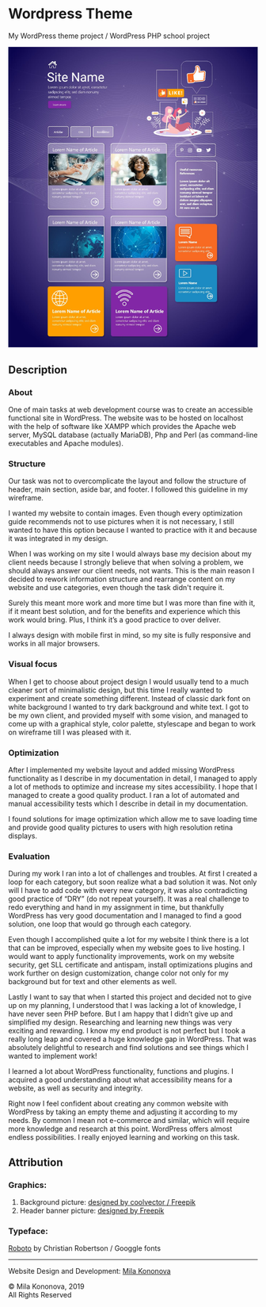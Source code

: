 # Wordpress Theme
My WordPress theme project / WordPress PHP school project

![wordpress Website preview](wp-git-preview.jpg)
## Description  

### About
One of main tasks at web development course was to create an accessible functional site in WordPress. The website was to be hosted on localhost with the help of software like XAMPP which provides the Apache web server, MySQL database (actually MariaDB), Php and Perl (as command-line executables and Apache modules).
### Structure
Our task was not to overcomplicate the layout and follow the structure of header, main section, aside bar, and footer. I followed this guideline in my wireframe.

I wanted my website to contain images. Even though every optimization guide recommends not to use pictures when it is not necessary, I still wanted to have this option because I wanted to practice with it and because it was integrated in my design.  

When I was working on my site I would always base my decision about my client needs because I strongly believe that when solving a problem, we should always answer our client needs, not wants. This is the main reason I decided to rework information structure and rearrange content on my website and use categories, even though the task didn't require it.  

Surely this meant more work and more time but I was more than fine with it, if it meant best solution, and for the benefits and experience which this work would bring. Plus, I think it’s a good practice to over deliver.  

I always design with mobile first in mind, so my site is fully responsive and works in all major browsers.
### Visual focus
When I get to choose about project design I would usually tend to a much cleaner sort of minimalistic design, but this time I really wanted to experiment and create something different. Instead of classic dark font on white background I wanted to try dark background and white text. I got to be my own client, and provided myself with some vision, and managed to come up with a graphical style, color palette, stylescape and began to work on wireframe till I was pleased with it. 
### Optimization
After I implemented my website layout and added missing WordPress functionality as I describe in my documentation in detail, I managed to apply a lot of methods to optimize and increase my sites accessibility. I hope that I managed to create a good quality product. I ran a lot of automated and manual accessibility tests which I describe in detail in my documentation.  

I found solutions for image optimization which allow me to save loading time and provide good quality pictures to users with high resolution retina displays.
### Evaluation
During my work I ran into a lot of challenges and troubles. At first I created a loop for each category, but soon realize what a bad solution it was. Not only will I have to add code with every new category, it was also contradicting good practice of “DRY” (do not repeat yourself). It was a real challenge to redo everything and hand in my assignment in time, but thankfully WordPress has very good documentation and I managed to find a good solution, one loop that would go through each category. 

Even though I accomplished quite a lot for my website I think there is a lot that can be improved, especially when my website goes to live hosting. I would want to apply functionality improvements, work on my website security, get SLL certificate and antispam, install optimizations plugins and work further on design customization, change color not only for my background but for text and other elements as well.

Lastly I want to say that when I started this project and decided not to give up on my planning, I understood that I was lacking a lot of knowledge, I have never seen PHP before. But I am happy that I didn’t give up and simplified my design. Researching and learning new things was very exciting and rewarding. I know my end product is not perfect but I took a really long leap and covered a huge knowledge gap in WordPress. That was absolutely delightful to research and find solutions and see things which I wanted to implement work!

I learned a lot about WordPress functionality, functions and plugins. I acquired a good understanding about what accessibility means for a website, as well as security and integrity. 

Right now I feel confident about creating any common website with WordPress by taking an empty theme and adjusting it according to my needs. By common I mean not e-commerce and similar, which will require more knowledge and research at this point. WordPress offers almost endless possibilities. I really enjoyed learning and working on this task.

## Attribution
### Graphics:
1.	Background picture: [designed by coolvector / Freepik](http://www.freepik.com)
2.	Header banner picture: [designed by Freepik](http://www.freepik.com)
### Typeface:
[Roboto](https://fonts.google.com/specimen/Roboto) by Christian Robertson / Googgle fonts 
***
Website Design and Development: [Mila Kononova](https://www.milakononova.com/)  

&copy; Mila Kononova, 2019  
All Rights Reserved
